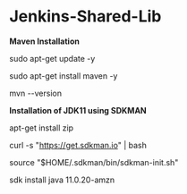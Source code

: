 ﻿# Jenkins-Shared-Lib

**Maven Installation**

sudo apt-get update -y

sudo apt-get install maven -y

mvn --version

**Installation of JDK11 using SDKMAN**

apt-get install zip

curl -s "https://get.sdkman.io" | bash

source "$HOME/.sdkman/bin/sdkman-init.sh"

sdk install java 11.0.20-amzn

